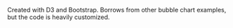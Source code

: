 Created with D3 and Bootstrap. Borrows from other bubble chart examples, but the code is heavily customized.